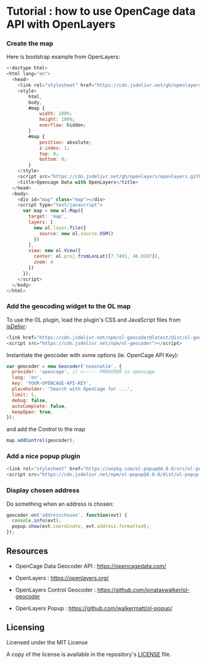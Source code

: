 # Tutorial : how to use OpenCage data API with OpenLayers

### Create the map

Here is bootstrap example from OpenLayers:

```js
<!doctype html>
<html lang="en">
  <head>
    <link rel="stylesheet" href="https://cdn.jsdelivr.net/gh/openlayers/openlayers.github.io@master/en/v6.0.1/css/ol.css" type="text/css">
    <style>
        html,
        body,
        #map {
            width: 100%;
            height: 100%;
            overflow: hidden;
        }
        #map {
            position: absolute;
            z-index: 1;
            top: 0;
            bottom: 0;
        }
    </style>
    <script src="https://cdn.jsdelivr.net/gh/openlayers/openlayers.github.io@master/en/v6.0.1/build/ol.js"></script>
    <title>Opencage Data with OpenLayers</title>
  </head>
  <body>
    <div id="map" class="map"></div>
    <script type="text/javascript">
      var map = new ol.Map({
        target: 'map',
        layers: [
          new ol.layer.Tile({
            source: new ol.source.OSM()
          })
        ],
        view: new ol.View({
          center: ol.proj.fromLonLat([7.7491, 46.0207]),
          zoom: 4
        })
      });
    </script>
  </body>
</html>
```

### Add the geocoding widget to the OL map

To use the OL plugin, load the plugin's CSS and JavaScript files from [jsDelivr](https://www.jsdelivr.com/package/npm/ol-geocoder):

```js
<link href="https://cdn.jsdelivr.net/npm/ol-geocoder@latest/dist/ol-geocoder.min.css" rel="stylesheet">
<script src="https://cdn.jsdelivr.net/npm/ol-geocoder"></script>
```

Instantiate the geocoder with some options (ie. OpenCage API Key):

```js
var geocoder = new Geocoder('nominatim', {
  provider: 'opencage', // <----- PROVIDER is opencage
  lang: 'en',
  key: 'YOUR-OPENCAGE-API-KEY',
  placeholder: 'Search with OpenCage for ...',
  limit: 5,
  debug: false,
  autoComplete: false,
  keepOpen: true,
});
```

and add the Control to the map

```js
map.addControl(geocoder);
```

### Add a nice popup plugin

```js
<link rel="stylesheet" href="https://unpkg.com/ol-popup@4.0.0/src/ol-popup.css" type="text/css" />
<script src="https://cdn.jsdelivr.net/npm/ol-popup@4.0.0/dist/ol-popup.js"></script>
```

### Display chosen address

Do something when an address is chosen:

```js
geocoder.on('addresschosen', function(evt) {
  console.info(evt);
  popup.show(evt.coordinate, evt.address.formatted);
});
```

## Resources

- OpenCage Data Geocoder API : https://opencagedata.com/

- OpenLayers : https://openlayers.org/

- OpenLayers Control Geocoder : https://github.com/jonataswalker/ol-geocoder

- OpenLayers Popup : https://github.com/walkermatt/ol-popup/

## Licensing

Licensed under the MIT License

A copy of the license is available in the repository's [LICENSE](LICENSE) file.
